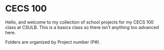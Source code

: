 # CECS 100
Hello, and welcome to my collection of school projects for my CECS 100 class at CSULB. This is a basics class so there isn't anything too advanced here.

Folders are organized by Project number (P#).
